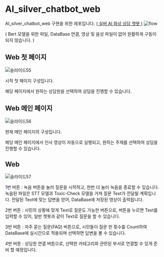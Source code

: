 # AI_silver_chatbot_web
AI_silver_chatbot_web 구현을 위한 레포입니다. [( 실버 AI 화상 상담 챗봇 )](https://github.com/suted2/AI_video_chatbot)
![flow](https://github.com/suted2/AI_silver_chatbot_web/assets/121469546/a5151761-a64d-4c7a-b9ec-ee8549f3334a)

( Bert 모델을 위한 파일, DataBase 연결, 영상 및 음성 파일이 없어 원활하게 구동이 되지 않습니다. )

## Web 첫 페이지

![슬라이드55](https://github.com/suted2/AI_silver_chatbot_web/assets/121469546/28d4d462-db32-439d-8ba5-5d95133d34e1)

시작 첫 페이지 구성입니다.

해당 페이지에서 원하는 상담원을 선택하여 상담을 진행할 수 있습니다.


## Web 메인 페이지 

![슬라이드56](https://github.com/suted2/AI_silver_chatbot_web/assets/121469546/99fc7e33-ce8a-4f3e-9067-6f241e869837)

현재 메인 페이지의 구성입니다. 

해당 메인 페이지에서 인사 영상이 자동으로 실행되고, 원하는 주제를 선택하여 상담을 진행할 수 있습니다.


## Web  

![슬라이드57](https://github.com/suted2/AI_silver_chatbot_web/assets/121469546/e9761f14-349c-4eda-85d4-7d0e90e5419f)

1번 버튼 : 녹음 버튼을 눌러 질문을 시작하고, 한번 더 눌러 녹음을 종료할 수 있습니다.
          녹음된 파일은 STT 모델과 Toxic-Check 모델을 거쳐 질문 Text가 전달될 계획입니다.
          전달된 Text에 맞는 답변을 얻어, DataBase에 저장된 영상이 출력됩니다.

2번 버튼 : 시민의 상황에 맞게 Text로 질문도 가능한 버튼으로, 버튼을 누르면 Text를 입력할 수 있어, 일반 챗봇과 같이 Text로 질문을 할 수 있습니다.

3번 버튼 : 자주 묻는 질문(FAQ) 버튼으로, 시민들이 질문 한 횟수를 Count하여 DataBase에 실시간으로 적용되며 선택하면 답변을 볼 수 있습니다.

4번 버튼 : 상담원 연결 버튼으로, 선택한 카테고리와 관련된 부서로 연결할 수 있게 준비 할 예정입니다.
